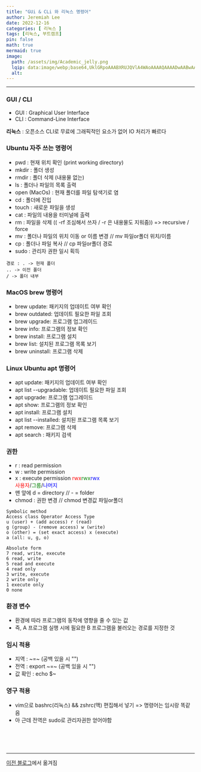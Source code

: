 ```yaml
---
title: "GUi & CLi 와 리눅스 명령어"
author: Jeremiah Lee
date: 2022-12-16
categories: [ 리눅스 ]
tags: [리눅스, 부트캠프]
pin: false
math: true
mermaid: true
image: 
  path: /assets/img/Academic_jelly.png
  lqip: data:image/webp;base64,UklGRpoAAABXRUJQVlA4WAoAAAAQAAAADwAABwAAQUxQSDIAAAARL0AmbZurmr57yyIiqE8oiG0bejIYEQTgqiDA9vqnsUSI6H+oAERp2HZ65qP/VIAWAFZQOCBCAAAA8AEAnQEqEAAIAAVAfCWkAALp8sF8rgRgAP7o9FDvMCkMde9PK7euH5M1m6VWoDXf2FkP3BqV0ZYbO6NA/VFIAAAA
  alt: 
---
```

***

### **GUI / CLI**
- GUI : Graphical User Interface
- CLI : Command-Line Interface

**리눅스** : 오픈소스 CLI로 무료에 그래픽적인 요소가 없어 IO 처리가 빠르다

### **Ubuntu 자주 쓰는 명령어**
- pwd : 현재 위치 확인 (print working directory)
- mkdir : 폴더 생성
- rmdir : 폴더 삭제 (내용물 없는)
- ls : 폴더나 파일의 목록 출력
- open (MacOs) : 현재 폴더를 파일 탐색기로 염
- cd : 폴더에 진입
- touch : 새로운 파일을 생성
- cat : 파일의 내용을 터미널에 출력
- rm : 파일을 삭제 (( -rf 조심해서 쓰자 / -r 은 내용물도 지워줌)) => recursive / force
- mv : 폴더나 파일의 위치 이동 or 이름 변경 // mv 파일or폴더 위치/이름
- cp : 폴더나 파일 복사 // cp 파일or폴더 경로
- sudo : 관리자 권한 일시 획득

```
경로 : . -> 현재 폴더
.. -> 이전 폴더
/ -> 폴더 내부
```


### **MacOS brew 명령어**
- brew update: 패키지의 업데이트 여부 확인
- brew outdated: 업데이트 필요한 파일 조회
- brew upgrade: 프로그램 업그레이드
- brew info: 프로그램의 정보 확인
- brew install: 프로그램 설치
- brew list: 설치된 프로그램 목록 보기
- brew uninstall: 프로그램 삭제

### **Linux Ubuntu apt 명령어**
- apt update: 패키지의 업데이트 여부 확인
- apt list --upgradable: 업데이트 필요한 파일 조회
- apt upgrade: 프로그램 업그레이드
- apt show: 프로그램의 정보 확인
- apt install: 프로그램 설치
- apt list --installed: 설치된 프로그램 목록 보기
- apt remove: 프로그램 삭제
- apt search : 패키지 검색


### **권한**
- r : read permission
- w : write permission
- x : execute permission
<span style="color:red">rwx</span><span style="color:green">rwx</span><span style="color:blue">rwx</span>   
  <span style="color:red">사용자</span>/<span style="color:green">그룹</span>/<span style="color:blue">나머지</span>   
- 맨 앞에 d = directory // - = folder
- chmod : 권한 변경 // chmod 변경값 파일or폴더

```
Symbolic method
Access class Operator Access Type
u (user) + (add access) r (read)
g (group) - (remove access) w (write)
o (other) = (set exact access) x (execute)
a (all: u, g, o)
```

```
Absolute form
7 read, write, execute
6 read, write
5 read and execute
4 read only
3 write, execute
2 write only
1 execute only
0 none
```


### **환경 변수**
- 환경에 따라 프로그램의 동작에 영향을 줄 수 있는 값
- 즉, A 프로그램 실행 시에 필요한 B 프로그램을 불러오는 경로를 지정한 것

### **임시 적용**
- 지역 : ~=~ (공백 있을 시 "")
- 전역 : export ~=~ (공백 있을 시 "")
- 값 확인 : echo $~

### **영구 적용**
- vim으로 bashrc(리눅스) && zshrc(맥) 편집해서 넣기 => 명령어는 임시랑 똑같음
- 아 근데 전역은 sudo로 관리자권한 얻어야함

<br>
<br>
<br>

***

[이전 블로그](https://blog.naver.com/021skyfall/222960086719)에서 옮겨짐
